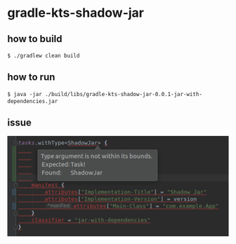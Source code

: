 # gradle-kts-shadow-jar

## how to build

```
$ ./gradlew clean build
```



## how to run

```
$ java -jar ./build/libs/gradle-kts-shadow-jar-0.0.1-jar-with-dependencies.jar
```



## issue

![screenshot](screenshot.png)